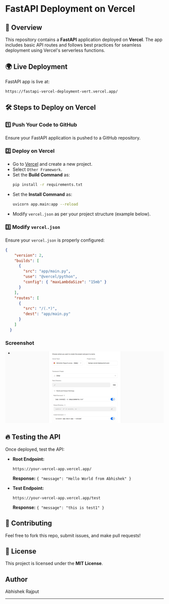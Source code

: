 # FastAPI Deployment on Vercel

## 🚀 Overview
This repository contains a **FastAPI** application deployed on **Vercel**. The app includes basic API routes and follows best practices for seamless deployment using Vercel's serverless functions.

## 🌍 Live Deployment
FastAPI app is live at:
```
https://fastapi-vercel-deployment-vert.vercel.app/
```

## 🛠️ Steps to Deploy on Vercel

### 1️⃣ **Push Your Code to GitHub**
Ensure your FastAPI application is pushed to a GitHub repository.

### 2️⃣ **Deploy on Vercel**
- Go to [Vercel](https://vercel.com/) and create a new project.
- Select `Other Framework`.
- Set the **Build Command** as:
  ```sh
  pip install -r requirements.txt
  ```
- Set the **Install Command** as:
  ```sh
  uvicorn app.main:app --reload
  ```
- Modify `vercel.json` as per your project structure (example below).

### 3️⃣ **Modify `vercel.json`**
Ensure your `vercel.json` is properly configured:
```json
{
    "version": 2,
    "builds": [
      {
        "src": "app/main.py",
        "use": "@vercel/python",
        "config": { "maxLambdaSize": "15mb" }
      }
    ],
    "routes": [
      {
        "src": "/(.*)",
        "dest": "app/main.py"
      }
    ]
  }
```
### Screenshot

![](VercelImg.png)

## 🔥 Testing the API
Once deployed, test the API:
- **Root Endpoint:**
  ```
  https://your-vercel-app.vercel.app/
  ```
  **Response:** `{ "message": "Hello World from Abhishek" }`

- **Test Endpoint:**
  ```
  https://your-vercel-app.vercel.app/test
  ```
  **Response:** `{ "message": "this is test1" }`

## 🤝 Contributing
Feel free to fork this repo, submit issues, and make pull requests!

## 📜 License
This project is licensed under the **MIT License**.

## Author
Abhishek Rajput

---

